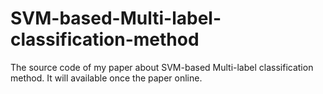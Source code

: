 # SVM-based-Multi-label-classification-method
The source code of my paper about SVM-based Multi-label classification method. It will available once the paper online.
